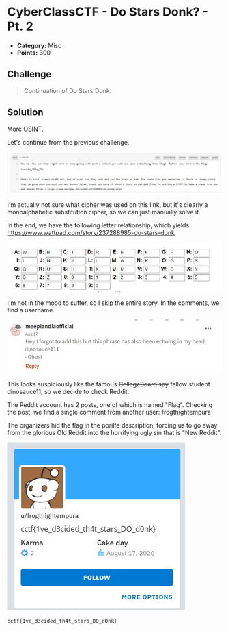 # CyberClassCTF - Do Stars Donk? - Pt. 2

* **Category:** Misc
* **Points:** 300

## Challenge

> Continuation of Do Stars Donk.

## Solution

More OSINT.

Let's continue from the previous challenge.

![](./images/pastebin.jpg?raw=true)

I'm actually not sure what cipher was used on this link, but it's clearly a monoalphabetic substitution cipher, so we can just manually solve it.

In the end, we have the following letter relationship, which yields https://www.wattpad.com/story/237288985-do-stars-donk

![](./images/totallynotabash.jpg?raw=true)

I'm not in the mood to suffer, so I skip the entire story. In the comments, we find a username.

![](./images/comment.jpg?raw=true)

This looks suspiciously like the famous ~~CollegeBoard spy~~ fellow student dinosauce11, so we decide to check Reddit.

The Reddit account has 2 posts, one of which is named "Flag". Checking the post, we find a single comment from another user: frogthightempura

The organizers hid the flag in the porilfe description, forcing us to go away from the glorious Old Reddit into the horrifying ugly sin that is "New Reddit".

![](./images/SIN.jpg?raw=true)


```
cctf{1ve_d3cided_th4t_stars_DO_d0nk}
```